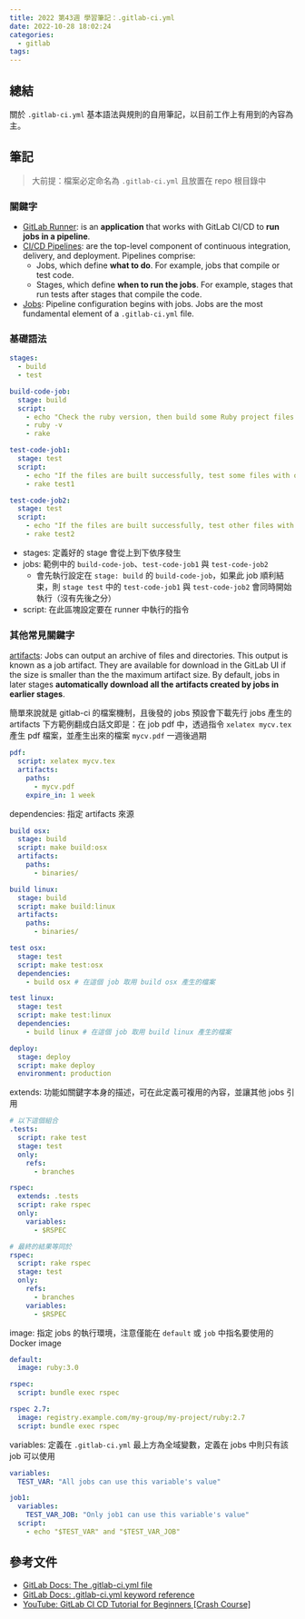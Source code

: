 ```yaml
---
title: 2022 第43週 學習筆記：.gitlab-ci.yml
date: 2022-10-28 18:02:24
categories:
  - gitlab
tags:
---
```


## 總結

關於 `.gitlab-ci.yml` 基本語法與規則的自用筆記，以目前工作上有用到的內容為主。

## 筆記

> 大前提：檔案必定命名為 `.gitlab-ci.yml` 且放置在 repo 根目錄中

### 關鍵字

- [GitLab Runner](https://docs.gitlab.com/runner/): is an **application** that works with GitLab CI/CD to **run jobs in a pipeline**.
- [CI/CD Pipelines](https://docs.gitlab.com/ee/ci/pipelines/): are the top-level component of continuous integration, delivery, and deployment. Pipelines comprise:
  - Jobs, which define **what to do**. For example, jobs that compile or test code.
  - Stages, which define **when to run the jobs**. For example, stages that run tests after stages that compile the code.
- [Jobs](https://docs.gitlab.com/ee/ci/jobs/): Pipeline configuration begins with jobs. Jobs are the most fundamental element of a `.gitlab-ci.yml` file.

### 基礎語法

```yml
stages:
  - build
  - test

build-code-job:
  stage: build
  script:
    - echo "Check the ruby version, then build some Ruby project files:"
    - ruby -v
    - rake

test-code-job1:
  stage: test
  script:
    - echo "If the files are built successfully, test some files with one command:"
    - rake test1

test-code-job2:
  stage: test
  script:
    - echo "If the files are built successfully, test other files with a different command:"
    - rake test2
```

- stages: 定義好的 stage 會從上到下依序發生
- jobs: 範例中的 `build-code-job`、`test-code-job1` 與 `test-code-job2`
  - 會先執行設定在 `stage: build` 的 `build-code-job`，如果此 job 順利結束，則 `stage test` 中的 `test-code-job1` 與 `test-code-job2` 會同時開始執行（沒有先後之分）
- script: 在此區塊設定要在 runner 中執行的指令

### 其他常見關鍵字

[artifacts](https://docs.gitlab.com/ee/ci/pipelines/job_artifacts.html): Jobs can output an archive of files and directories. This output is known as a job artifact. They are available for download in the GitLab UI if the size is smaller than the the maximum artifact size. By default, jobs in later stages **automatically download all the artifacts created by jobs in earlier stages**.

簡單來說就是 gitlab-ci 的檔案機制，且後發的 jobs 預設會下載先行 jobs 產生的 artifacts
下方範例翻成白話文即是：在 job pdf 中，透過指令 `xelatex mycv.tex` 產生 pdf 檔案，並產生出來的檔案 `mycv.pdf` 一週後過期

```yml
pdf:
  script: xelatex mycv.tex
  artifacts:
    paths:
      - mycv.pdf
    expire_in: 1 week
```

dependencies: 指定 artifacts 來源

```yml
build osx:
  stage: build
  script: make build:osx
  artifacts:
    paths:
      - binaries/

build linux:
  stage: build
  script: make build:linux
  artifacts:
    paths:
      - binaries/

test osx:
  stage: test
  script: make test:osx
  dependencies:
    - build osx # 在這個 job 取用 build osx 產生的檔案

test linux:
  stage: test
  script: make test:linux
  dependencies:
    - build linux # 在這個 job 取用 build linux 產生的檔案

deploy:
  stage: deploy
  script: make deploy
  environment: production
```

extends: 功能如關鍵字本身的描述，可在此定義可複用的內容，並讓其他 jobs 引用

```yml
# 以下這個組合
.tests:
  script: rake test
  stage: test
  only:
    refs:
      - branches

rspec:
  extends: .tests
  script: rake rspec
  only:
    variables:
      - $RSPEC

# 最終的結果等同於
rspec:
  script: rake rspec
  stage: test
  only:
    refs:
      - branches
    variables:
      - $RSPEC
```

image: 指定 jobs 的執行環境，注意僅能在 `default` 或 `job` 中指名要使用的 Docker image

```yml
default:
  image: ruby:3.0

rspec:
  script: bundle exec rspec

rspec 2.7:
  image: registry.example.com/my-group/my-project/ruby:2.7
  script: bundle exec rspec
```

variables: 定義在 `.gitlab-ci.yml` 最上方為全域變數，定義在 jobs 中則只有該 job 可以使用

```yml
variables:
  TEST_VAR: "All jobs can use this variable's value"

job1:
  variables:
    TEST_VAR_JOB: "Only job1 can use this variable's value"
  script:
    - echo "$TEST_VAR" and "$TEST_VAR_JOB"
```

## 參考文件

- [GitLab Docs: The .gitlab-ci.yml file](https://docs.gitlab.com/ee/ci/yaml/gitlab_ci_yaml.html)
- [GitLab Docs: .gitlab-ci.yml keyword reference](https://docs.gitlab.com/ee/ci/yaml/)
- [YouTube: GitLab CI CD Tutorial for Beginners [Crash Course]](https://youtu.be/qP8kir2GUgo)
